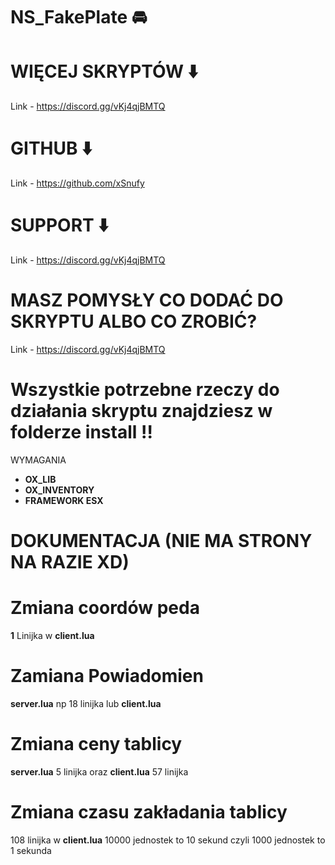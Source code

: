 # NS_FakePlate 🚘

# WIĘCEJ SKRYPTÓW ⬇️
Link - https://discord.gg/vKj4qjBMTQ

# GITHUB ⬇️
Link - https://github.com/xSnufy

# SUPPORT ⬇️
Link - https://discord.gg/vKj4qjBMTQ

# MASZ POMYSŁY CO DODAĆ DO SKRYPTU ALBO CO ZROBIĆ?
Link - https://discord.gg/vKj4qjBMTQ

# Wszystkie potrzebne rzeczy do działania skryptu znajdziesz w folderze install ‼️
WYMAGANIA
- **OX_LIB**
- **OX_INVENTORY**
- **FRAMEWORK ESX**


# DOKUMENTACJA (NIE MA STRONY NA RAZIE XD)
 

 # Zmiana coordów peda 
 **1** Linijka w **client.lua**

 # Zamiana Powiadomien 
 **server.lua** np 18 linijka lub **client.lua**

 # Zmiana ceny tablicy 
 **server.lua** 5 linijka oraz **client.lua** 57 linijka

# Zmiana czasu zakładania tablicy 
108 linijka w **client.lua**
10000 jednostek to 10 sekund
czyli 1000 jednostek to 1 sekunda


